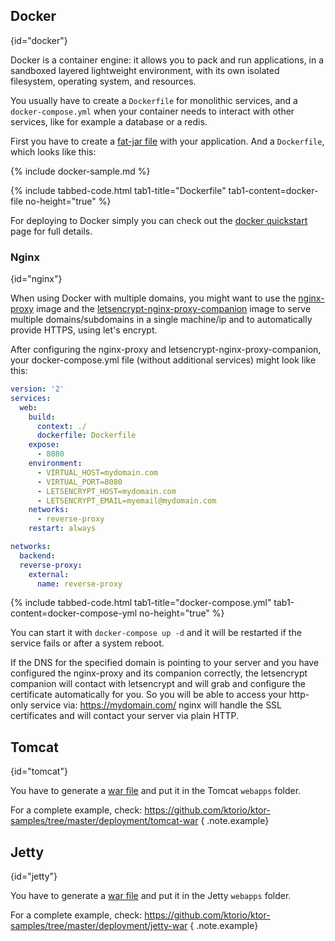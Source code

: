 [//]: # (title: Containers)
[//]: # (caption: Containers)
[//]: # (category: servers)
[//]: # (permalink: /servers/deploy/containers.html)
[//]: # (ktor_version_review: 1.0.0)

## Docker
{id="docker"}

Docker is a container engine: it allows you to pack and run applications, in a sandboxed layered
lightweight environment, with its own isolated filesystem, operating system, and resources.

You usually have to create a `Dockerfile` for monolithic services, and a `docker-compose.yml` 
when your container needs to interact with other services, like for example a database or a redis. 

First you have to create a [fat-jar file](/servers/deploy/packing/fatjar) with your application. And a `Dockerfile`, which looks like this:

{% include docker-sample.md %}

{% include tabbed-code.html
    tab1-title="Dockerfile" tab1-content=docker-file
    no-height="true"
%}

For deploying to Docker simply you can check out the [docker quickstart](/quickstart/quickstart/docker.html) page for full details.

### Nginx
{id="nginx"}

When using Docker with multiple domains, you might want to use the 
[nginx-proxy](https://github.com/jwilder/nginx-proxy) image and the 
[letsencrypt-nginx-proxy-companion](https://github.com/JrCs/docker-letsencrypt-nginx-proxy-companion) image
to serve multiple domains/subdomains in a single machine/ip and to automatically provide HTTPS,
using let's encrypt.

After configuring the nginx-proxy and letsencrypt-nginx-proxy-companion, your docker-compose.yml file
(without additional services) might look like this:


```yaml
version: '2'
services:
  web:
    build:
      context: ./
      dockerfile: Dockerfile
    expose:
      - 8080
    environment:
      - VIRTUAL_HOST=mydomain.com
      - VIRTUAL_PORT=8080
      - LETSENCRYPT_HOST=mydomain.com
      - LETSENCRYPT_EMAIL=myemail@mydomain.com
    networks:
      - reverse-proxy
    restart: always

networks:
  backend:
  reverse-proxy:
    external:
      name: reverse-proxy
```


{% include tabbed-code.html
    tab1-title="docker-compose.yml" tab1-content=docker-compose-yml
    no-height="true"
%}

You can start it with `docker-compose up -d` and it will be restarted if the service fails or
after a system reboot.

If the DNS for the specified domain is pointing to your server and you have configured the nginx-proxy and its companion correctly,
the letsencrypt companion will contact with letsencrypt and will grab and configure the certificate automatically
for you. So you will be able to access your http-only service via: https://mydomain.com/ nginx will handle the SSL certificates
and will contact your server via plain HTTP.

## Tomcat
{id="tomcat"}

You have to generate a [war file](/servers/deploy/packing/war) and put it in the Tomcat `webapps` folder.

For a complete example, check:
<https://github.com/ktorio/ktor-samples/tree/master/deployment/tomcat-war>
{ .note.example}

## Jetty
{id="jetty"}

You have to generate a [war file](/servers/deploy/packing/war) and put it in the Jetty `webapps` folder.

For a complete example, check:
<https://github.com/ktorio/ktor-samples/tree/master/deployment/jetty-war>
{ .note.example}